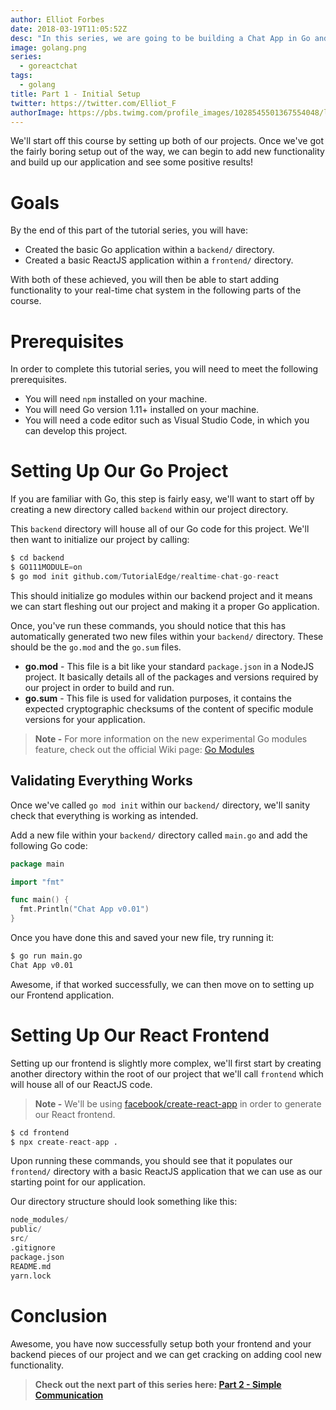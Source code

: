 ```yaml
---
author: Elliot Forbes
date: 2018-03-19T11:05:52Z
desc: "In this series, we are going to be building a Chat App in Go and ReactJS"
image: golang.png
series:
  - goreactchat
tags:
  - golang
title: Part 1 - Initial Setup
twitter: https://twitter.com/Elliot_F
authorImage: https://pbs.twimg.com/profile_images/1028545501367554048/lzr43cQv_400x400.jpg
---
```


We'll start off this course by setting up both of our projects. Once we've got
the fairly boring setup out of the way, we can begin to add new functionality
and build up our application and see some positive results!

# Goals

By the end of this part of the tutorial series, you will have:

* Created the basic Go application within a `backend/` directory.
* Created a basic ReactJS application within a `frontend/` directory.

With both of these achieved, you will then be able to start adding functionality
to your real-time chat system in the following parts of the course. 

# Prerequisites

In order to complete this tutorial series, you will need to meet the following 
prerequisites.

* You will need `npm` installed on your machine.
* You will need Go version 1.11+ installed on your machine.
* You will need a code editor such as Visual Studio Code, in which you can 
develop this project.

# Setting Up Our Go Project

If you are familiar with Go, this step is fairly easy, we'll want to start off
by creating a new directory called `backend` within our project directory.

This `backend` directory will house all of our Go code for this project. We'll
then want to initialize our project by calling:

```s
$ cd backend
$ GO111MODULE=on
$ go mod init github.com/TutorialEdge/realtime-chat-go-react
```

This should initialize go modules within our backend project and it means we can
start fleshing out our project and making it a proper Go application.

Once, you've run these commands, you should notice that this has automatically
generated two new files within your `backend/` directory. These should be the
`go.mod` and the `go.sum` files.

- **go.mod** - This file is a bit like your standard `package.json` in a NodeJS
  project. It basically details all of the packages and versions required by our
  project in order to build and run.
- **go.sum** - This file is used for validation purposes, it contains the
  expected cryptographic checksums of the content of specific module versions
  for your application.

> **Note -** For more information on the new experimental Go modules feature,
> check out the official Wiki page:
> [Go Modules](https://github.com/golang/go/wiki/Modules)

## Validating Everything Works

Once we've called `go mod init` within our `backend/` directory, we'll sanity
check that everything is working as intended.

Add a new file within your `backend/` directory called `main.go` and add the
following Go code:

```go
package main

import "fmt"

func main() {
  fmt.Println("Chat App v0.01")
}
```

Once you have done this and saved your new file, try running it:

```s
$ go run main.go
Chat App v0.01
```

Awesome, if that worked successfully, we can then move on to setting up our
Frontend application.

# Setting Up Our React Frontend

Setting up our frontend is slightly more complex, we'll first start by creating
another directory within the root of our project that we'll call `frontend`
which will house all of our ReactJS code.

> **Note -** We'll be using
> [facebook/create-react-app](https://github.com/facebook/create-react-app) in
> order to generate our React frontend.

```s
$ cd frontend
$ npx create-react-app .
```

Upon running these commands, you should see that it populates our `frontend/`
directory with a basic ReactJS application that we can use as our starting point
for our application.

Our directory structure should look something like this:

```s
node_modules/
public/
src/
.gitignore
package.json
README.md
yarn.lock
```

# Conclusion

Awesome, you have now successfully setup both your frontend and your backend pieces of
our project and we can get cracking on adding cool new functionality. 

> **Check out the next part of this series here:
[Part 2 - Simple Communication](/projects/chat-system-in-go-and-react/part-2-simple-communication/)**
